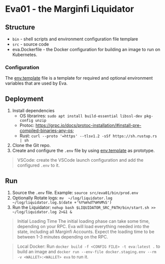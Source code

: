 
# Eva01 - the Marginfi Liquidator

## Structure
* `bin` - shell scripts and environment configuration file templare
* `src` - source code
* eva.Dockerfile - the Docker configuration for building an image to run on Kubernetes.

### Configuration
The [env.template](bin/env.template) file is a template for required and optional environment variables that are used by Eva.

## Deployment
1. Install dependencies
    * OS librarires: `sudo apt install build-essential libssl-dev pkg-config unzip`
    * Protoc:  https://grpc.io/docs/protoc-installation/#install-pre-compiled-binaries-any-os;
    * Rust: `curl --proto '=https' --tlsv1.2 -sSf https://sh.rustup.rs | sh`
1. Clone the Git repo.
1. Create and configure the `.env`  file by using [env.template](bin/env.template) as prototype.

 > VSCode: create the VSCode launch configuration and add the configured `.env` to it.


## Run
1. Source the `.env` file. Example: `source src/eva01/bin/prod.env`
1. Optionally Rotate logs: `mv  ~/log/liquidator.log  ~/log/liquidator.log.$(date +'%Y%m%dT%H%M%S')`
1. Run the Liquidator: `nohup bash $LIQUIDATOR_SRC_PATH/bin/start.sh >> ~/log/liquidator.log 2>&1 &`

> Initial Loading Time
The initial loading phase can take some time, depending on your RPC. Eva will load everything needed into the state, including all Marginfi Accounts. Expect the loading time to be between 1-3 minutes depending on the RPC.

> Local Docker: Run `docker build -f <CONFIG FILE> -t eva:latest .` to build an image and `docker run --env-file docker.staging.env --rm -v <WALLET>:<WALLET> eva` to run it.